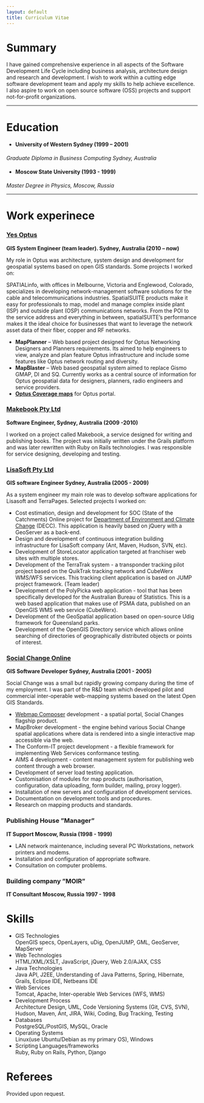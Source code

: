 ```yaml
---
layout: default
title: Curriculum Vitae
---
```


# Summary

I have gained comprehensive experience in all aspects of the Software Development Life Cycle including business analysis, architecture design and research and development. I wish to work within a cutting edge software development team and apply my skills to help achieve excellence. I also aspire to work on open source software (OSS) projects and support not-for-profit organizations. 

---

# Education

* #### University of Western Sydney (1999 – 2001)  
*Graduate Diploma in Business Computing	Sydney, Australia* 
	
* #### Moscow State University (1993 - 1999)  
*Master Degree in Physics, Moscow, Russia*

---

# Work experinece

### [Yes Optus](http://optus.com.au)
**GIS System Engineer (team leader). Sydney, Australia (2010 – now)**

My role in Optus was architecture, system design and development for geospatial systems based on open GIS standards. 
Some projects I worked on:

SPATIALinfo, with offices in Melbourne, Victoria and Englewood, Colorado, specializes in developing network-management software solutions for the cable and telecommunications industries. SpatialSUITE products make it easy for professionals to map, model and manage complex inside plant (ISP) and outside plant (OSP) communications networks. From the POI to the service address and everything in between, spatialSUITE’s performance makes it the ideal choice for businesses that want to leverage the network asset data of their fiber, copper and RF networks.

* 	**MapPlanner** – Web based project designed for Optus Networking Designers and Planners requirements. Its aimed to 
	help engineers to view, analyze and plan feature Optus infrastructure and include some features like Optus network 
	routing and diversity.
* 	**MapBlaster** – Web based geospatial system aimed to replace Gismo GMAP, DI and SQ. Currently works as a 
	central source of information for Optus geospatial data for designers, planners, 
	radio engineers and service providers.  
* **[Optus Coverage maps](http://www2.optus.com.au)** for Optus portal.



### [Makebook Pty Ltd](http://www.makebook.com.au/)
**Software Engineer, Sydney, Australia (2009 -2010)**

I worked on a project called Makebook, a service designed for writing and publishing books. The project was initially written under the Grails platform and was later rewritten with Ruby on Rails technologies. I was responsible for service designing, developing and testing.


### [LisaSoft Pty Ltd](http://www.lisasoft.com/)
**GIS software Engineer	Sydney, Australia (2005 - 2009)**

As a system engineer my main role was to develop software applications for Lisasoft and TerraPages. 
Selected projects I worked on: 
	
*	Cost estimation, design and development for SOC (State of the Catchments) Online project for 
	[Department of Environment and Climate Change](http://www.environment.nsw.gov.au/) (DECC). 
	This application is heavily based on jQuery with a GeoServer as a back-end.
*	Design and development of continuous integration building infrastructure 
	for LisaSoft company (Ant, Maven, Hudson, SVN, etc). 
*	Development of  StoreLocator application targeted at franchiser 
	web sites with multiple stores.
*	Development of the TerraTrak system - a transponder tracking pilot project based on 
	the QuikTrak tracking network and CubeWerx WMS/WFS services. This tracking client 
	application is based on JUMP project framework.  (Team leader)
*	Development of the PolyPicka web application - tool that has been specifically 
	developed for the Australian Bureau of Statistics. This is a web based application 
	that makes use of PSMA data, published on an OpenGIS WMS web service (CubeWerx).
*	Development of the GeoSpatial application based on open-source Udig framework for Queensland parks.
*	Development of the OpenGIS Directory service which allows online searching of 
	directories of geographically distributed objects or points of interest.

### [Social Change Online](http://webmap.socialchangeonline.com.au/)
**GIS Software Developer	Sydney, Australia  (2001 - 2005)**  

Social Change was a small but rapidly growing company during the time of my employment. I was part of the R&D team which developed pilot and commercial inter-operable web-mapping systems based on the latest Open GIS Standards.
*	[Webmap Composer](http://webmap.socialchangeonline.com.au/support/) development - a spatial portal, Social Changes flagship product.
*	MapBroker development - the engine behind various Social Change spatial applications where data is rendered into a single interactive 	  map accessible via the web.
*	The Conform-IT project development - a flexible framework for implementing Web Services conformance testing.
*	AIMS 4 development - content management system for publishing web content through a web browser.
*	Development of server load testing application.
*	Customisation of modules for map products (authorisation, configuration, data uploading, form builder, mailing, proxy logger).
*	Installation of new servers and configuration of development services.
*	Documentation on development tools and procedures.
*	Research on mapping products and standards.

### Publishing House ”Manager”
**IT Support	Moscow, Russia (1998 - 1999)**
*	LAN network maintenance, including several PC Workstations, network printers and modems.
*	Installation and configuration of appropriate software.
*	Consultation on computer problems.

### Building company ”MOIR”
**IT Consultant	Moscow, Russia 1997 - 1998**

# Skills

* GIS Technologies  
	OpenGIS specs, OpenLayers, uDig, OpenJUMP, GML, GeoServer, MapServer
* Web Technologies  
	HTML/XML/XSLT, JavaScript, jQuery, Web 2.0/AJAX, CSS
* Java Technologies  
	Java API, J2EE, Understanding of Java Patterns, Spring, Hibernate, Grails, Eclipse IDE, Netbeans IDE
* Web Services  
	Tomcat, Apache, Inter-operable Web Services (WFS, WMS)
* Development Process  
	Architecture Design, UML, Code Versioning Systems (Git, CVS, SVN), Hudson, Maven, Ant, JIRA, Wiki, Coding, Bug Tracking, Testing
* Databases  
	PostgreSQL/PostGIS, MySQL, Oracle
* Operating Systems  
	Linux(use Ubuntu/Debian as my primary OS), Windows
* Scripting Languages/frameworks  
	Ruby, Ruby on Rails, Python, Django

# Referees  

Provided upon request.
